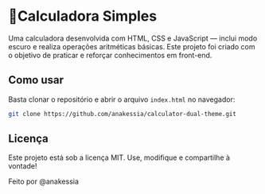 
# 🧮Calculadora Simples

Uma calculadora desenvolvida com HTML, CSS e JavaScript — inclui modo escuro e realiza operações aritméticas básicas. Este projeto foi criado com o objetivo de praticar e reforçar conhecimentos em front-end.

## Como usar

Basta clonar o repositório e abrir o arquivo `index.html` no navegador:

```bash
git clone https://github.com/anakessia/calculator-dual-theme.git

```
## Licença
Este projeto está sob a licença MIT. Use, modifique e compartilhe à vontade!
<p>Feito por @anakessia</p>
